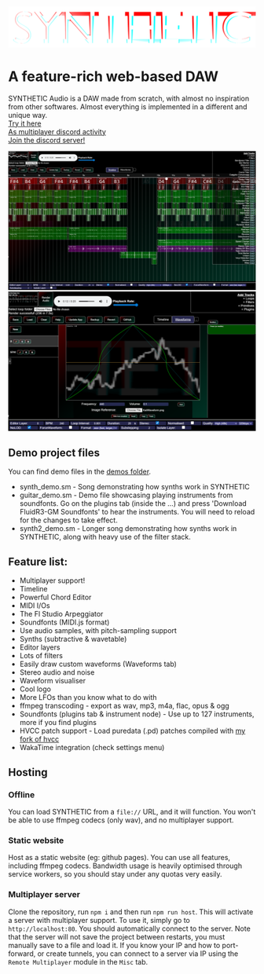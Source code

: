 ![SYNTHETIC Audio Logo](public/logo.png)
# A feature-rich web-based DAW
SYNTHETIC Audio is a DAW made from scratch, with almost no inspiration from other softwares. Almost everything is implemented in a different and unique way.\
[Try it here](https://zxmushroom63.github.io/synthetic-audio/)\
[As multiplayer discord activity](https://discord.com/oauth2/authorize?client_id=1403677664514146325)\
[Join the discord server!](https://discord.gg/3j3DRGmANn)

<img alt="Editor Screenshot #1" src="public/screenshot-wide.png" width=512px>
<img alt="Editor Screenshot #2" src="public/screenshot-wide-2.png" width=512px>

## Demo project files
You can find demo files in the [demos folder](/demos/).
- synth_demo.sm - Song demonstrating how synths work in SYNTHETIC
- guitar_demo.sm - Demo file showcasing playing instruments from soundfonts. Go on the plugins tab (inside the ...) and press 'Download FluidR3-GM Soundfonts' to hear the instruments. You will need to reload for the changes to take effect.
- synth2_demo.sm - Longer song demonstrating how synths work in SYNTHETIC, along with heavy use of the filter stack.

## Feature list:
- Multiplayer support!
- Timeline
- Powerful Chord Editor
- MIDI I/Os
- The Fl Studio Arpeggiator
- Soundfonts (MIDI.js format)
- Use audio samples, with pitch-sampling support
- Synths (subtractive & wavetable)
- Editor layers
- Lots of filters
- Easily draw custom waveforms (Waveforms tab)
- Stereo audio and noise
- Waveform visualiser
- Cool logo
- More LFOs than you know what to do with
- ffmpeg transcoding - export as wav, mp3, m4a, flac, opus & ogg
- Soundfonts (plugins tab & instrument node) - Use up to 127 instruments, more if you find plugins
- HVCC patch support - Load puredata (.pd) patches compiled with [my fork of hvcc](https://github.com/ZXMushroom63/hvcc)
- WakaTime integration (check settings menu)

## Hosting
### Offline
You can load SYNTHETIC from a `file://` URL, and it will function. You won't be able to use ffmpeg codecs (only wav), and no multiplayer support.
### Static website
Host as a static website (eg: github pages). You can use all features, including ffmpeg codecs. Bandwidth usage is heavily optimised through service workers, so you should stay under any quotas very easily.
### Multiplayer server
Clone the repository, run `npm i` and then run `npm run host`. This will activate a server with multiplayer support. To use it, simply go to `http://localhost:80`. You should automatically connect to the server. Note that the server will not save the project between restarts, you must manually save to a file and load it.
If you know your IP and how to port-forward, or create tunnels, you can connect to a server via IP using the `Remote Multiplayer` module in the `Misc` tab.
